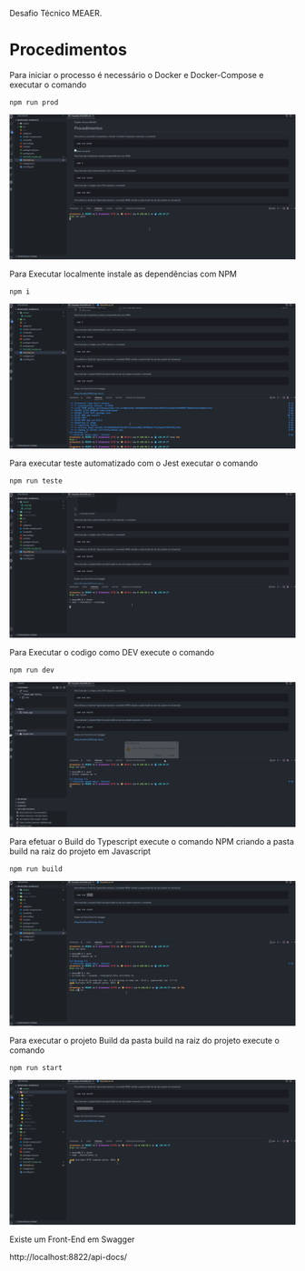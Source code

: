 Desafio Técnico MEAER.

# Procedimentos

Para iniciar o processo é necessário o Docker e Docker-Compose e executar o comando

```
npm run prod
```

![npm run prod](/anexos/prod.gif)

Para Executar localmente instale as dependências com NPM

```
npm i
```

![npm run prod](/anexos/npmi.gif)

Para executar teste automatizado com o Jest executar o comando

```
npm run teste
```

![npm run prod](/anexos/teste.gif)

Para Executar o codigo como DEV execute o comando

```
npm run dev
```

![npm run prod](/anexos/dev.gif)

Para efetuar o Build do Typescript execute o comando NPM criando a pasta build na raiz do projeto em Javascript

```
npm run build
```

![npm run prod](/anexos/build.gif)

Para executar o projeto Build da pasta build na raiz do projeto execute o comando

```
npm run start
```

![npm run prod](/anexos/start.gif)

Existe um Front-End em Swagger

http://localhost:8822/api-docs/

